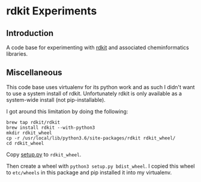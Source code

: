 # rdkit Experiments

## Introduction

A code base for experimenting with [rdkit](http://www.rdkit.org/) and associated cheminformatics libraries.

## Miscellaneous

This code base uses virtualenv for its python work and as such I didn't want to use
a system install of rdkit.  Unfortunately rdkit is only available as a system-wide
install (not pip-installable).

I got around this limitation by doing the following:

```
brew tap rdkit/rdkit
brew install rdkit --with-python3
mkdir rdkit_wheel
cp -r /usr/local/lib/python3.6/site-packages/rdkit rdkit_wheel/
cd rdkit_wheel
```

Copy [setup.py](bin/setup.py) to `rdkit_wheel`.

Then create a wheel with `python3 setup.py bdist_wheel`.  I copied this wheel
to `etc/wheels` in this package and pip installed it into my virtualenv.
